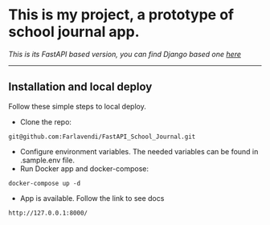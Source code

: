 # This is my project, a prototype of school journal app.
*This is its FastAPI based version, you can find Django based one [here](https://github.com/DenisBichuk/Django_School_Journal)*

---
## Installation and local deploy
Follow these simple steps to local deploy.
* Clone the repo:
```
git@github.com:Farlavendi/FastAPI_School_Journal.git
```
* Configure environment variables. The needed variables can be found in .sample.env file.
* Run Docker app and docker-compose:
```
docker-compose up -d
```

* App is available. Follow the link to see docs
```
http://127.0.0.1:8000/
```
